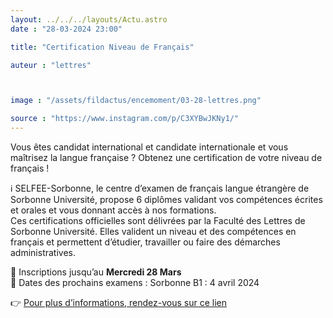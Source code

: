 ```yaml
---
layout: ../../../layouts/Actu.astro
date : "28-03-2024 23:00"

title: "Certification Niveau de Français"

auteur : "lettres" 



image : "/assets/fildactus/encemoment/03-28-lettres.png"

source : "https://www.instagram.com/p/C3XYBwJKNy1/"
---
```


Vous êtes candidat international et candidate internationale et vous maîtrisez la langue française ? Obtenez une certification de votre niveau de français !

ℹ️ SELFEE-Sorbonne, le centre d’examen de français langue étrangère de Sorbonne Université, propose 6 diplômes validant vos compétences écrites et orales et vous donnant accès à nos formations.  
Ces certifications officielles sont délivrées par la Faculté des Lettres de Sorbonne Université. Elles valident un niveau et des compétences en français et permettent d’étudier, travailler ou faire des démarches administratives.

📝 Inscriptions jusqu’au __Mercredi 28 Mars__  
📆 Dates des prochains examens : Sorbonne B1 : 4 avril 2024

👉 [Pour plus d’informations, rendez-vous sur ce lien](https://lettres.sorbonne-universite.fr/international/selfee-centre-d-examen-francais-langue-etrangere)